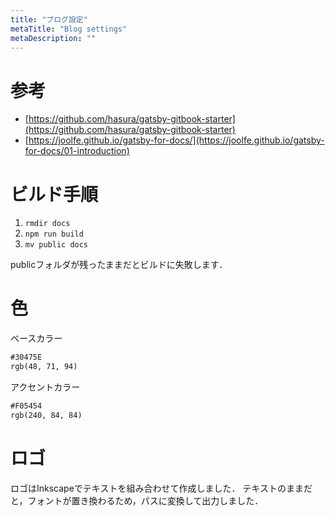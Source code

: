 ```yaml
---
title: "ブログ設定"
metaTitle: "Blog settings"
metaDescription: ""
---
```


# 参考
* [https://github.com/hasura/gatsby-gitbook-starter](https://github.com/hasura/gatsby-gitbook-starter)
* [https://joolfe.github.io/gatsby-for-docs/](https://joolfe.github.io/gatsby-for-docs/01-introduction)

# ビルド手順
1. `rmdir docs`
1. `npm run build`
1. `mv public docs`

publicフォルダが残ったままだとビルドに失敗します．

# 色

ベースカラー
```txt
#30475E
rgb(48, 71, 94)
```

アクセントカラー 
```txt
#F05454
rgb(240, 84, 84)
```

# ロゴ

ロゴはInkscapeでテキストを組み合わせて作成しました．
テキストのままだと，フォントが置き換わるため，パスに変換して出力しました．